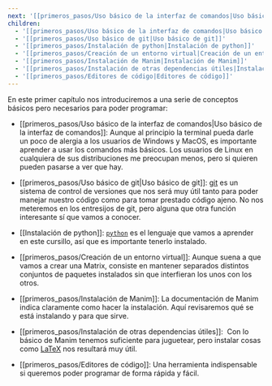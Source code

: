 ```yaml
---
next: '[[primeros_pasos/Uso básico de la interfaz de comandos|Uso básico de la interfaz de comandos]]'
children:
  - '[[primeros_pasos/Uso básico de la interfaz de comandos|Uso básico de la interfaz de comandos]]'
  - '[[primeros_pasos/Uso básico de git|Uso básico de git]]'
  - '[[primeros_pasos/Instalación de python|Instalación de python]]'
  - '[[primeros_pasos/Creación de un entorno virtual|Creación de un entorno virtual]]'
  - '[[primeros_pasos/Instalación de Manim|Instalación de Manim]]'
  - '[[primeros_pasos/Instalación de otras dependencias útiles|Instalación de otras dependencias útiles]]'
  - '[[primeros_pasos/Editores de código|Editores de código]]'
---
```

En este primer capítulo nos introduciremos a una serie de conceptos básicos pero necesarios para poder programar:

  

- [[primeros_pasos/Uso básico de la interfaz de comandos|Uso básico de la interfaz de comandos]]: Aunque al principio la terminal pueda darle un poco de alergia a los usuarios de Windows y MacOS, es importante aprender a usar los comandos más básicos. Los usuarios de Linux en cualquiera de sus distribuciones me preocupan menos, pero si quieren pueden pasarse a ver que hay.

  

- [[primeros_pasos/Uso básico de git|Uso básico de git]]: [git](https://git-scm.com/) es un sistema de control de versiones que nos será muy útil tanto para poder manejar nuestro código como para tomar prestado código ajeno. No nos meteremos en los entresijos de git, pero alguna que otra función interesante sí que vamos a conocer.

* [[Instalación de python]]: [`python`](https://www.python.org/) es el lenguaje que vamos a aprender en este cursillo, así que es importante tenerlo instalado. 

- [[primeros_pasos/Creación de un entorno virtual]]: Aunque suena a que vamos a crear una Matrix, consiste en mantener separados distintos conjuntos de paquetes instalados sin que interfieran los unos con los otros.

  

- [[primeros_pasos/Instalación de Manim]]: La documentación de Manim indica claramente como hacer la instalación. Aquí revisaremos qué se está instalando y para que sirve.

  

- [[primeros_pasos/Instalación de otras dependencias útiles]]:  Con lo básico de Manim tenemos suficiente para juguetear, pero instalar cosas como [LaTeX](https://www.latex-project.org/) nos resultará muy útil.

  

- [[primeros_pasos/Editores de código]]: Una herramienta indispensable si queremos poder programar de forma rápida y fácil.